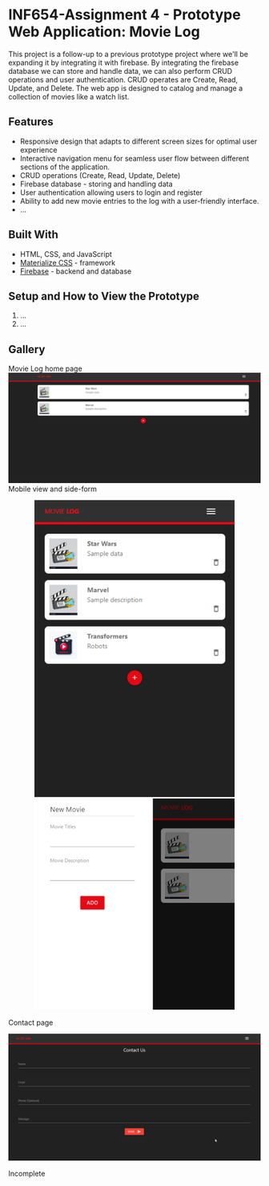 # INF654-Assignment 4 - Prototype Web Application: Movie Log

This project is a follow-up to a previous prototype project where we'll be expanding it by integrating it with firebase. By integrating the firebase database we can store and handle data, we can also perform CRUD operations and user authentication. CRUD operates are Create, Read, Update, and Delete. The web app is designed to catalog and manage a collection of movies like a watch list.

## Features

- Responsive design that adapts to different screen sizes for optimal user experience
- Interactive navigation menu for seamless user flow between different sections of the application.
- CRUD operations (Create, Read, Update, Delete)
- Firebase database - storing and handling data
- User authentication allowing users to login and register
- Ability to add new movie entries to the log with a user-friendly interface.
- ...

## Built With

- HTML, CSS, and JavaScript
- [Materialize CSS](https://materializecss.com/) - framework
- [Firebase](https://firebase.google.com/) - backend and database

## Setup and How to View the Prototype

1. ...
2. ...

## Gallery

Movie Log home page
![movie log home page](./img/movielog.png)
Mobile view and side-form

<p align="center">
    <img src="./img/mobile.png" alt="mobile view" width="400"/>
    <img src="./img/movieform.png" alt="movie form" width="400"/>
</p>
Contact page

![contact page](./img/contact.png)

Incomplete
